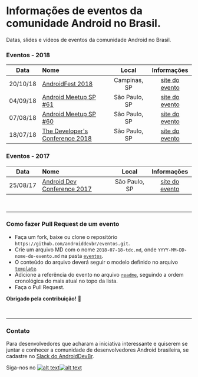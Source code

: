 # Informações de eventos da comunidade Android no Brasil.

Datas, slides e vídeos de eventos da comunidade Android no Brasil.

### Eventos - 2018
 Data | Nome | Local | Informações 
:----:|:---- |:-----:|:-----------:
20/10/18 | [AndroidFest 2018](https://github.com/androiddevbr/eventos/blob/master/_eventos/2018-10-20-androidfest-campinas.md) | Campinas, SP | [site do evento](https://gdg-campinas.github.io/androidfest/)
04/09/18 | [Android Meetup SP #61](https://github.com/androiddevbr/eventos/blob/master/_eventos/2018-09-04-androidmeetupsp61.md) | São Paulo, SP | [site do evento](https://gdgsp.org/)
07/08/18 | [Android Meetup SP #60](https://github.com/androiddevbr/eventos/blob/master/_eventos/2018-08-07-androidmeetupsp60.md) | São Paulo, SP | [site do evento](https://gdgsp.org/)
18/07/18 | [The Developer's Conference 2018](https://github.com/androiddevbr/eventos/blob/master/_eventos/2018-07-18-tdc.md) | São Paulo, SP | [site do evento](http://www.thedevelopersconference.com.br/tdc/2018/saopaulo/trilha-android-2)

### Eventos - 2017
Data | Nome | Local | Informações 
:----:|:---- |:-----:|:-----------:
25/08/17 | [Android Dev Conference 2017](https://github.com/androiddevbr/eventos/blob/master/_eventos/2017-08-25-android-dev-conference.md) | São Paulo, SP | [site do evento](https://eventos.imasters.com.br/android-devconference/)

<br>

------------


### Como fazer Pull Request de um evento
- Faça um fork, baixe ou clone o repositório `https://github.com/androiddevbr/eventos.git`.
- Crie um arquivo MD com o nome `2018-07-18-tdc.md`, onde `YYYY-MM-DD-nome-do-evento.md` na pasta [`eventos`](https://github.com/androiddevbr/eventos/tree/master/_eventos).
- O conteúdo do arquivo deverá seguir o modelo definido no arquivo [`template`](https://github.com/androiddevbr/eventos/blob/master/_templates/_template_conference.md).
- Adicione a referência do evento no arquivo [`readme`](https://github.com/androiddevbr/eventos/blob/master/README.md), seguindo a ordem cronológica do mais atual no topo da lista.
- Faça o Pull Request.

**Obrigado pela contribuição!** :tada:

<br>

------------


### Contato
Para desenvolvedores que acharam a iniciativa interessante e quiserem se juntar e conhecer a comunidade de desenvolvedores Android brasileira, se cadastre no [Slack do AndroidDevBr](http://slack.androiddevbr.org/).

Siga-nos no [![alt text][1.1]][1][![alt text][2.1]][2]

[1.1]: http://i.imgur.com/wWzX9uB.png (twitter icon with padding)
[2.1]: http://i.imgur.com/9I6NRUm.png (github icon with padding)


[1]: http://www.twitter.com/AndroidDevBrOrg
[2]: https://github.com/androiddevbr



